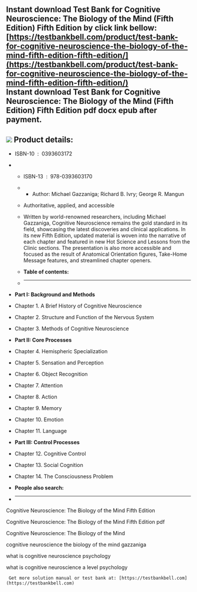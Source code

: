 Instant download **Test Bank for Cognitive Neuroscience: The Biology of the Mind (Fifth Edition) Fifth Edition** by click link bellow:  
[https://testbankbell.com/product/test-bank-for-cognitive-neuroscience-the-biology-of-the-mind-fifth-edition-fifth-edition/](https://testbankbell.com/product/test-bank-for-cognitive-neuroscience-the-biology-of-the-mind-fifth-edition-fifth-edition/)  
**Instant download Test Bank for Cognitive Neuroscience: The Biology of the Mind (Fifth Edition) Fifth Edition pdf docx epub after payment.**
---------------------------------------------------------------------------------------------------------------------------------------------


![](https://testbankbell.com/wp-content/uploads/2023/05/618U88sxASL._SX389_BO1204203200_.jpg)
**Product details:**
--------------------


* ISBN-10 ‏ : ‎ 0393603172
* * ISBN-13 ‏ : ‎ 978-0393603170
  * * Author: Michael Gazzaniga; Richard B. Ivry; George R. Mangun
   
  * Authoritative, applied, and accessible
 
  * Written by world-renowned researchers, including Michael Gazzaniga, Cognitive Neuroscience remains the gold standard in its field, showcasing the latest discoveries and clinical applications. In its new Fifth Edition, updated material is woven into the narrative of each chapter and featured in new Hot Science and Lessons from the Clinic sections. The presentation is also more accessible and focused as the result of Anatomical Orientation figures, Take-Home Message features, and streamlined chapter openers.
  * **Table of contents:**
  * ----------------------
 
* **Part I: Background and Methods**
* Chapter 1. A Brief History of Cognitive Neuroscience
* Chapter 2. Structure and Function of the Nervous System
* Chapter 3. Methods of Cognitive Neuroscience

* **Part II: Core Processes**
* Chapter 4. Hemispheric Specialization
* Chapter 5. Sensation and Perception
* Chapter 6. Object Recognition
* Chapter 7. Attention
* Chapter 8. Action
* Chapter 9. Memory
* Chapter 10. Emotion
* Chapter 11. Language

* **Part III: Control Processes**
* Chapter 12. Cognitive Control
* Chapter 13. Social Cognition
* Chapter 14. The Consciousness Problem
* **People also search:**
* -----------------------

Cognitive Neuroscience: The Biology of the Mind Fifth Edition

Cognitive Neuroscience: The Biology of the Mind Fifth Edition pdf

Cognitive Neuroscience: The Biology of the Mind

cognitive neuroscience the biology of the mind gazzaniga

what is cognitive neuroscience psychology

what is cognitive neuroscience a level psychology




     Get more solution manual or test bank at: [https://testbankbell.com](https://testbankbell.com)

